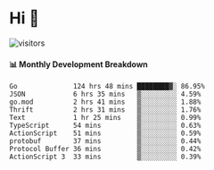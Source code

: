 # Hi 👋
 
![visitors](https://visitor-badge.glitch.me/badge?page_id=sorcererxw.sorcererx)

#### 📊 Monthly Development Breakdown

<!--START_SECTION:waka-->
```text
Go              124 hrs 48 mins ████████▓░ 86.95%
JSON            6 hrs 35 mins   ▒░░░░░░░░░ 4.59%
go.mod          2 hrs 41 mins   ▒░░░░░░░░░ 1.88%
Thrift          2 hrs 31 mins   ▒░░░░░░░░░ 1.76%
Text            1 hr 25 mins    ▒░░░░░░░░░ 0.99%
TypeScript      54 mins         ▒░░░░░░░░░ 0.63%
ActionScript    51 mins         ▒░░░░░░░░░ 0.59%
protobuf        37 mins         ▒░░░░░░░░░ 0.44%
Protocol Buffer 36 mins         ▒░░░░░░░░░ 0.42%
ActionScript 3  33 mins         ▒░░░░░░░░░ 0.39%
```
<!--END_SECTION:waka-->
